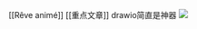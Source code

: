 [[Rêve animé]] [[重点文章]]
drawio简直是神器
![](https://gitee.com/cyddgi/picture-store/raw/master/img/20201218142428.png)